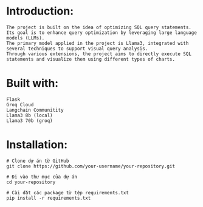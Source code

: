 
# Introduction:
    The project is built on the idea of optimizing SQL query statements.
    Its goal is to enhance query optimization by leveraging large language models (LLMs). 
    The primary model applied in the project is Llama3, integrated with several techniques to support visual query analysis. 
    Through various extensions, the project aims to directly execute SQL statements and visualize them using different types of charts.

# Built with:
    Flask
    Groq Cloud
    Langchain Communitity
    Llama3 8b (local)
    Llama3 70b (groq)

# Installation:

```
# Clone dự án từ GitHub
git clone https://github.com/your-username/your-repository.git

# Đi vào thư mục của dự án
cd your-repository

# Cài đặt các package từ tệp requirements.txt
pip install -r requirements.txt
```